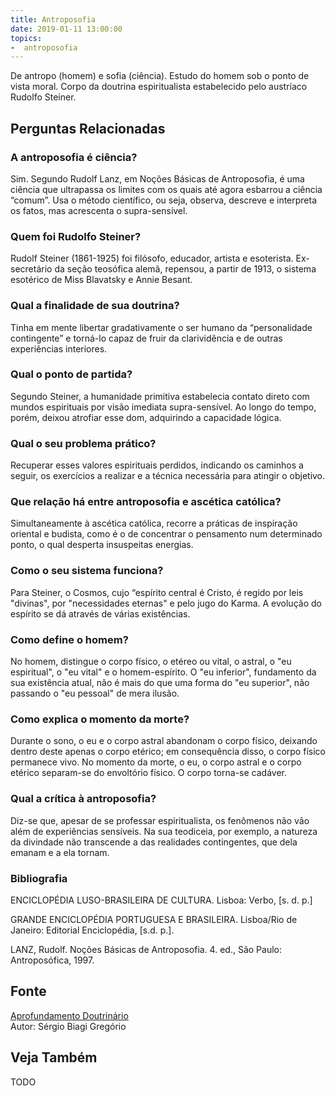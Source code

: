 ```yaml
---
title: Antroposofia
date: 2019-01-11 13:00:00
topics: 
-  antroposofia
---
```


De antropo (homem) e sofia (ciência). Estudo do homem sob o ponto de
vista moral. Corpo da doutrina espiritualista estabelecido pelo
austríaco Rudolfo Steiner.

## Perguntas Relacionadas

### A antroposofia é ciência?
Sim. Segundo Rudolf Lanz, em Noções Básicas de Antroposofia, é uma
ciência que ultrapassa os limites com os quais até agora esbarrou a
ciência “comum”. Usa o método científico, ou seja, observa, descreve e
interpreta os fatos, mas acrescenta o supra-sensível.

### Quem foi Rudolfo Steiner?
Rudolf Steiner (1861-1925) foi filósofo, educador, artista e esoterista.
Ex-secretário da seção teosófica alemã, repensou, a partir de 1913, o
sistema esotérico de Miss Blavatsky e Annie Besant.

### Qual a finalidade de sua doutrina?
Tinha em mente libertar gradativamente o ser humano da “personalidade
contingente” e torná-lo capaz de fruir da clarividência e de outras
experiências interiores.

### Qual o ponto de partida?
Segundo Steiner, a humanidade primitiva estabelecia contato direto com
mundos espirituais por visão imediata supra-sensível. Ao longo do tempo,
porém, deixou atrofiar esse dom, adquirindo a capacidade lógica.

### Qual o seu problema prático?
Recuperar esses valores espirituais perdidos, indicando os caminhos a
seguir, os exercícios a realizar e a técnica necessária para atingir o
objetivo.

### Que relação há entre antroposofia e ascética católica?
Simultaneamente à ascética católica, recorre a práticas de inspiração
oriental e budista, como é o de concentrar o pensamento num determinado
ponto, o qual desperta insuspeitas energias.

### Como o seu sistema funciona?
Para Steiner, o Cosmos, cujo “espírito central é Cristo, é regido por
leis "divinas", por "necessidades eternas" e pelo jugo do Karma. A
evolução do espírito se dá através de várias existências.

### Como define o homem?
No homem, distingue o corpo físico, o etéreo ou vital, o astral, o "eu
espiritual", o "eu vital" e o homem-espírito. O "eu inferior",
fundamento da sua existência atual, não é mais do que uma forma do "eu
superior", não passando o "eu pessoal" de mera ilusão.

### Como explica o momento da morte?
Durante o sono, o eu e o corpo astral abandonam o corpo físico, deixando
dentro deste apenas o corpo etérico; em consequência disso, o corpo
físico permanece vivo. No momento da morte, o eu, o corpo astral e o
corpo etérico separam-se do envoltório físico. O corpo torna-se cadáver.

### Qual a crítica à antroposofia?
Diz-se que, apesar de se professar espiritualista, os fenômenos não vão
além de experiências sensíveis. Na sua teodiceia, por exemplo, a
natureza da divindade não transcende a das realidades contingentes, que
dela emanam e a ela tornam.


### Bibliografia
ENCICLOPÉDIA LUSO-BRASILEIRA DE CULTURA. Lisboa: Verbo, \[s. d. p.\]

GRANDE ENCICLOPÉDIA PORTUGUESA E BRASILEIRA. Lisboa/Rio de Janeiro:
Editorial Enciclopédia, \[s.d. p.\].

LANZ, Rudolf. Noções Básicas de Antroposofia. 4. ed., São Paulo:
Antroposófica, 1997.

## Fonte
[Aprofundamento Doutrinário](https://sites.google.com/view/aprofundamentodoutrinario/antroposofia)  
Autor: Sérgio Biagi Gregório


## Veja Também
TODO

